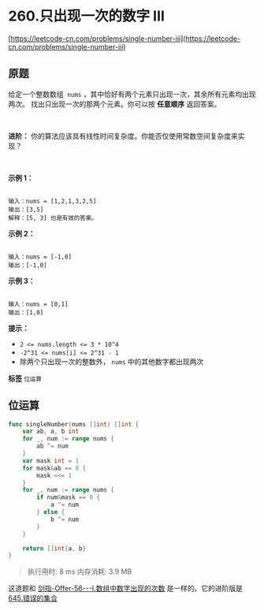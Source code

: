 # 260.只出现一次的数字 III
[https://leetcode-cn.com/problems/single-number-iii](https://leetcode-cn.com/problems/single-number-iii) 
## 原题
给定一个整数数组  `nums` ，其中恰好有两个元素只出现一次，其余所有元素均出现两次。 找出只出现一次的那两个元素。你可以按 **任意顺序** 返回答案。

 

 **进阶：** 你的算法应该具有线性时间复杂度。你能否仅使用常数空间复杂度来实现？

 

 **示例 1：** 

```

输入：nums = [1,2,1,3,2,5]
输出：[3,5]
解释：[5, 3] 也是有效的答案。

```
 **示例 2：** 

```

输入：nums = [-1,0]
输出：[-1,0]

```
 **示例 3：** 

```

输入：nums = [0,1]
输出：[1,0]

```
 **提示：** 
-  `2 <= nums.length <= 3 * 10^4` 
-  `-2^31 <= nums[i] <= 2^31 - 1` 
- 除两个只出现一次的整数外， `nums` 中的其他数字都出现两次
 
**标签**
`位运算` 


## 位运算
```go
func singleNumber(nums []int) []int {
	var ab, a, b int
	for _, num := range nums {
		ab ^= num
	}
	var mask int = 1
	for mask&ab == 0 {
		mask <<= 1
	}
	for _, num := range nums {
		if num&mask == 0 {
			a ^= num
		} else {
			b ^= num
		}
	}

	return []int{a, b}
}
```
>执行用时: 8 ms
内存消耗: 3.9 MB

这道题和 [剑指-Offer-56---I.数组中数字出现的次数](../剑指-Offer-56---I.数组中数字出现的次数/README.md) 是一样的。它的进阶版是 [645.错误的集合](../645.错误的集合/README.md)
